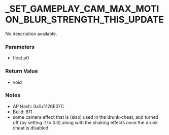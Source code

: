 # _SET_GAMEPLAY_CAM_MAX_MOTION_BLUR_STRENGTH_THIS_UPDATE

No description available.

### Parameters
* float p0

### Return Value
* void

### Notes
* AP Hash: 0x0x1126E37C
* Build: 811
* some camera effect that is (also) used in the drunk-cheat, and turned off (by setting it to 0.0) along with the shaking effects once the drunk cheat is disabled.

